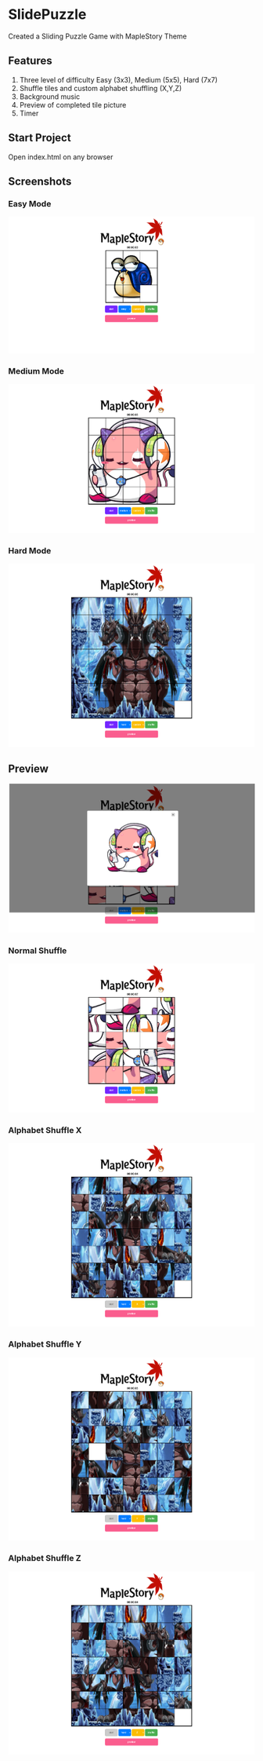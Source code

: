 # SlidePuzzle
Created a Sliding Puzzle Game with MapleStory Theme

## Features
  1. Three level of difficulty Easy (3x3), Medium (5x5), Hard (7x7)
  2. Shuffle tiles and custom alphabet shuffling (X,Y,Z)
  3. Background music
  4. Preview of completed tile picture
  5. Timer

## Start Project
Open index.html on any browser

## Screenshots

### Easy Mode
![snail](/ss/snail.png?raw=true "Blue Snail")

### Medium Mode
![pb](/ss/pb.png?raw=true "Pink Bean")

### Hard Mode
![ht](/ss/ht.png?raw=true "Horn Tail")

## Preview
![pb](/ss/preview_pb.png?raw=true "preview")

### Normal Shuffle
![shuffle_pb](/ss/shuffle_pb.png?raw=true "Shuffle Pink Bean")

### Alphabet Shuffle X
![shuffle_ht](/ss/X.png?raw=true "X Horn Tail")

### Alphabet Shuffle Y
![shuffle_ht](/ss/Y.png?raw=true "Y Horn Tail")


### Alphabet Shuffle Z
![shuffle_ht](/ss/Z.png?raw=true "Z Horn Tail")

